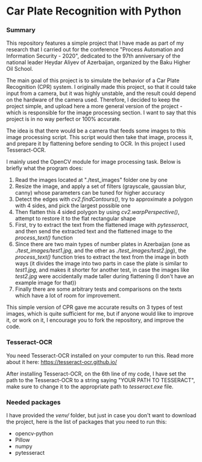 # Car Plate Recognition with Python
### Summary
This repository features a simple project that I have made as part of my research that I carried out for the conference "Process Automation and Information Security - 2020", dedicated to the 97th anniversary of the national leader Heydar Aliyev of Azerbaijan, organized by the Baku Higher Oil School.

The main goal of this project is to simulate the behavior of a Car Plate Recognition (CPR) system. I originally made this project, so that it could take input from a camera, but it was highly unstable, and the result could depend on the hardware of the camera used. Therefore, I decided to keep the project simple, and upload here a more general version of the project - which is responsible for the image processing section. I want to say that this project is in no way perfect or 100% accurate.


The idea is that there would be a camera that feeds some images to this image processing script. This script would then take that image, process it, and prepare it by flattening before sending to OCR. In this project I used Tesseract-OCR.

I mainly used the OpenCV module for image processing task. Below is briefly what the program does:
1. Read the images located at "./test_images" folder one by one
2. Resize the image, and apply a set of filters (grayscale, gaussian blur, canny) whose parameters can be tuned for higher accuracy
3. Detect the edges with _cv2.findContours()_, try to approximate a polygon with 4 sides, and pick the largest possible one
4. Then flatten this 4 sided polygon by using _cv2.warpPerspective()_, attempt to restore it to the flat rectangular shape
5. First, try to extract the text from the flattened image with _pytesseract_, and then send the extracted text and the flattened image to the _process_text()_ function
6. Since there are two main types of number plates in Azerbaijan (one as *./test_images/test1.jpg*, and the other as *./test_images/test2.jpg*), the _process_text()_ function tries to extract the text from the image in both ways (it divides the image into two parts in case the plate is similar to *test1.jpg*, and makes it shorter for another test, in case the images like *test2.jpg* were accidentally made taller during flattening (I don't have an example image for that))
7. Finally there are some arbitrary tests and comparisons on the texts which have a lot of room for improvement.

This simple version of CPR gave me accurate results on 3 types of test images, which is quite sufficient for me, but if anyone would like to improve it, or work on it, I encourage you to fork the repository, and improve the code.

### Tesseract-OCR
You need Tesseract-OCR installed on your computer to run this. Read more about it here: https://tesseract-ocr.github.io/

After installing Tesseract-OCR, on the 6th line of my code, I have set the path to the Tesseract-OCR to a string saying "YOUR PATH TO TESSERACT", make sure to change it to the appropriate path to _tesseract.exe_ file.

### Needed packages
I have provided the _venv/_ folder, but just in case you don't want to download the project, here is the list of packages that you need to run this:
* opencv-python
* Pillow
* numpy
* pytesseract
